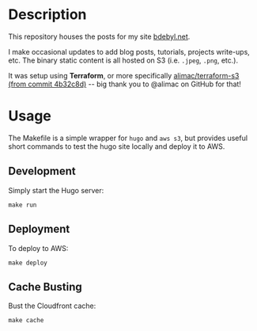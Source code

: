 # Description
This repository houses the posts for my site [bdebyl.net](https://bdebyl.net).

I make occasional updates to add blog posts, tutorials, projects write-ups,
etc. The binary static content is all hosted on S3 (i.e. `.jpeg`, `.png`, etc.).

It was setup using **Terraform**, or more
specifically
[alimac/terraform-s3 (from commit 4b32c8d)](https://github.com/alimac/terraform-s3/tree/4b32c8d336ffacc4318c065f8d135973210f535c) --
big thank you to @alimac on GitHub for that!


# Usage
The Makefile is a simple wrapper for `hugo` and `aws s3`, but provides useful
short commands to test the hugo site locally and deploy it to AWS.

## Development
Simply start the Hugo server:
```
make run
```

## Deployment
To deploy to AWS:
```
make deploy
```

## Cache Busting
Bust the Cloudfront cache:
```
make cache
```
